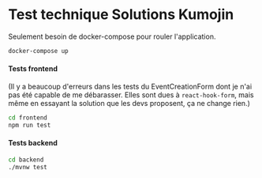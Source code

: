 # Test technique Solutions Kumojin

Seulement besoin de docker-compose pour rouler l'application.

```bash
docker-compose up
```

#### Tests frontend

(Il y a beaucoup d'erreurs dans les tests du EventCreationForm dont je n'ai pas été capable de me débarasser. Elles sont dues à `react-hook-form`, mais même en essayant la solution que les devs proposent, ça ne change rien.)

```bash
cd frontend
npm run test
```

#### Tests backend

```bash
cd backend
./mvnw test
```
